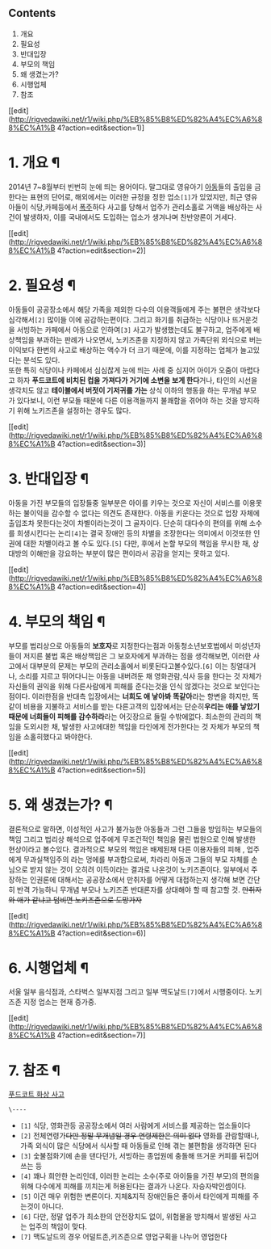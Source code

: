 ## Contents

    

1. 개요 
2. 필요성 
3. 반대입장 
4. 부모의 책임 
5. 왜 생겼는가? 
6. 시행업체 
7. 참조 

[[edit](http://rigvedawiki.net/r1/wiki.php/%EB%85%B8%ED%82%A4%EC%A6%88%EC%A1%B
4?action=edit&section=1)]

# 1. 개요 ¶

  

2014년 7~8월부터 빈번히 눈에 띄는 용어이다. 말그대로 영유아기 [아동](%EC%95%84%EB%8F%99.md)들의 출입을
금한다는 표현의 단어로, 해외에서는 이러한 규정을 정한 업소`[1]`가 있었지만, 최근 영유아들이 식당,카페등에서
[폭주](%ED%8F%AD%EC%A3%BC.md)하다 사고를 당해서 업주가 관리소홀로 거액을 배상하는 사건이 발생하자, 이를 국내에서도
도입하는 업소가 생겨나며 찬반양론이 거세다.

  

[[edit](http://rigvedawiki.net/r1/wiki.php/%EB%85%B8%ED%82%A4%EC%A6%88%EC%A1%B
4?action=edit&section=2)]

# 2. 필요성 ¶

  

아동들이 공공장소에서 해당 가족을 제외한 다수의 이용객들에게 주는 불편은 생각보다 심각해서`[2]` 많이들 이에 공감하는편이다. 그리고
화기를 취급하는 식당이나 뜨거운것을 서빙하는 카페에서 아동으로 인하여`[3]` 사고가 발생했는데도 불구하고, 업주에게 배상책임을 부과하는
판례가 나오면서, 노키즈존을 지정하지 않고 가족단위 외식으로 버는 이익보다 한번의 사고로 배상하는 액수가 더 크기 때문에, 이를 지정하는
업체가 늘고있다는 분석도 있다.  
또한 특히 식당이나 카페에서 심심찮게 눈에 띄는 사례 중 심지어 아이가 오줌이 마렵다고 하자 **푸드코트에 비치된 컵을 가져다가 거기에
소변을 보게 한다**거나, 타인의 시선을 생각치도 않고 **테이블에서 버젓이 기저귀를 가는** 상식 이하의 행동을 하는 무개념 부모가
있다보니, 이런 부모들 때문에 다른 이용객들까지 불쾌함을 겪어야 하는 것을 방지하기 위해 노키즈존을 설정하는 경우도 많다.

  

[[edit](http://rigvedawiki.net/r1/wiki.php/%EB%85%B8%ED%82%A4%EC%A6%88%EC%A1%B
4?action=edit&section=3)]

# 3. 반대입장 ¶

  

아동을 가진 부모들의 입장들중 일부분은 아이를 키우는 것으로 자신이 서비스를 이용못하는 불이익을 감수할 수 없다는 의견도 존재한다. 아동을
키운다는 것으로 업장 자체에 출입조차 못한다는것이 차별이라는것이 그 골자이다. 단순히 대다수의 편의를 위해 소수를 희생시킨다는
논리`[4]`는 결국 장애인 등의 차별을 조장한다는 의미에서 이것또한 인권에 대한 차별이라고 볼 수도 있다.`[5]` 다만, 후에서 논할
부모의 책임을 무시한 채, 상대방의 이해만을 강요하는 부분이 많은 편이라서 공감을 얻지는 못하고 있다.

  

[[edit](http://rigvedawiki.net/r1/wiki.php/%EB%85%B8%ED%82%A4%EC%A6%88%EC%A1%B
4?action=edit&section=4)]

# 4. 부모의 책임 ¶

  

부모를 법리상으로 아동들의 **보호자**로 지정한다는점과 아동청소년보호법에서 미성년자들이 저지른 불법 혹은 배상책임은 그 보호자에게 부과하는
점을 생각해보면, 이러한 사고에서 대부분의 문제는 부모의 관리소홀에서 비롯된다고볼수있다.`[6]` 이는 칭얼대거나, 소리를 지르고 뛰어다니는
아동을 내버려둔 채 영화관람,식사 등을 한다는 것 자체가 자신들의 권익을 위해 다른사람에게 피해를 준다는것을 인식 않겠다는 것으로
보인다는점이다. 이러한점을 반대측 입장에서는 **너희도 애 낳아봐 똑같아**라는 항변을 하지만, 똑같이 비용을 지불하고 서비스를 받는
다른고객의 입장에서는 단순히**우리는 애를 낳았기때문에 너희들이 피해를 감수하라**라는 어깃장으로 들릴 수밖에없다. 최소한의 관리의 책임을
도외시한 채, 발생한 사고에대한 책임을 타인에게 전가한다는 것 자체가 부모의 책임을 소홀히했다고 봐야한다.

  

[[edit](http://rigvedawiki.net/r1/wiki.php/%EB%85%B8%ED%82%A4%EC%A6%88%EC%A1%B
4?action=edit&section=5)]

# 5. 왜 생겼는가? ¶

  

결론적으로 말하면, 이성적인 사고가 불가능한 아동들과 그런 그들을 방임하는 부모들의 책임 그리고 법리상 해석으로 업주에게 무조건적인 책임을
물린 법원으로 인해 발생한 현상이라고 볼수있다. 결과적으로 부모의 책임은 배제된채 다른 이용자들의 피해 , 업주에게 무과실책임주의 라는
멍에를 부과함으로써, 차라리 아동과 그들의 부모 자체를 손님으로 받지 않는 것이 오히려 이득이라는 결과로 나온것이 노키즈존이다. 일부에서
주장하는 인권론에 대해서는 공공장소에서 만취자를 어떻게 대접하는지 생각해 보면 간단히 반격 가능하니 무개념 부모나 노키즈존 반대론자를
상대해야 할 때 참고할 것. <del>만취자와 애가 같냐고 덤비면 노키즈존으로 도망가자</del>

  

[[edit](http://rigvedawiki.net/r1/wiki.php/%EB%85%B8%ED%82%A4%EC%A6%88%EC%A1%B
4?action=edit&section=6)]

# 6. 시행업체 ¶

  

서울 일부 음식점과, 스타벅스 일부지점 그리고 일부 맥도날드`[7]`에서 시행중이다. 노키즈존 지정 업소는 현재 증가중.

  

[[edit](http://rigvedawiki.net/r1/wiki.php/%EB%85%B8%ED%82%A4%EC%A6%88%EC%A1%B
4?action=edit&section=7)]

# 7. 참조 ¶

  

[푸드코트 화상 사고](%ED%91%B8%EB%93%9C%EC%BD%94%ED%8A%B8%20%ED%99%94%EC%83%81%20%EC%82%AC%EA%B3%A0.md)

`\----`

  * `[1]` 식당, 영화관등 공공장소에서 여러 사람에게 서비스를 제공하는 업소들이다
  * `[2]` 전체연령가<del>다만 정말 무개념일 경우 연령제한은 의미 없다</del> 영화를 관람할때나, 가족 외식이 많은 식당에서 식사할 때 아동들로 인해 겪는 불편함을 생각하면 된다
  * `[3]` 숯불점화기에 손을 댄다던가, 서빙하는 종업원에 충돌해 뜨거운 커피를 뒤집어 쓰는 등
  * `[4]` 꽤나 희안한 논리인데, 이러한 논리는 소수(주로 아이들을 가진 부모)의 편의을 위해 다수에게 피해를 끼치는게 허용된다는 결과가 나온다. 자승자박인셈이다.
  * `[5]` 이건 매우 위험한 변론이다. 지체&지적 장애인들은 좋아서 타인에게 피해를 주는것이 아니다.
  * `[6]` 다만, 정말 업주가 최소한의 안전장치도 없이, 위험물을 방치해서 발생된 사고는 업주의 책임이 맞다.
  * `[7]` 맥도날드의 경우 어덜트존,키즈존으로 영업구획을 나누어 영업한다


